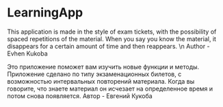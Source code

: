 # LearningApp
This application is made in the style of exam tickets, with the possibility of spaced repetitions of the material. When you say you know the material, it disappears for a certain amount of time and then reappears.
\n Author - Evhen Kukoba

Это приложение поможет вам изучить новые функции и методы. Приложение сделано по типу экзаменационных билетов, с возможностью интервальных повторений материала. Когда вы говорите, что знаете материал он исчезает на определенное время и потом снова появляется.
Автор - Евгений Кукоба
